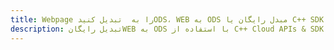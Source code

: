 ---title: Webpage را به  تبدیل کنیدODS، WEB به ODS مبدل رایگان یا C++ SDKdescription: تبدیل رایگانWEB به ODS با استفاده از C++ Cloud APIs & SDK همچنین اسناد PDF را در Cloud ایجاد، ویرایش و رندر کنید.---